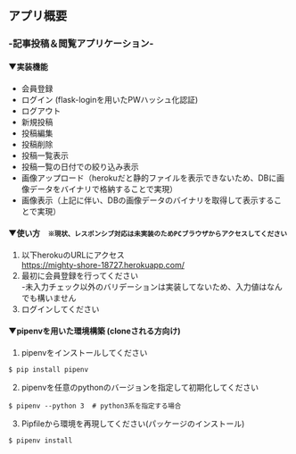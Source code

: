 ## アプリ概要
### -記事投稿＆閲覧アプリケーション-

#### ▼実装機能
- 会員登録
- ログイン (flask-loginを用いたPWハッシュ化認証)
- ログアウト
- 新規投稿
- 投稿編集
- 投稿削除
- 投稿一覧表示
- 投稿一覧の日付での絞り込み表示
- 画像アップロード（herokuだと静的ファイルを表示できないため、DBに画像データをバイナリで格納することで実現）
- 画像表示（上記に伴い、DBの画像データのバイナリを取得して表示することで実現）

#### ▼使い方　`※現状、レスポンシブ対応は未実装のためPCブラウザからアクセスしてください`
1. 以下herokuのURLにアクセス  
https://mighty-shore-18727.herokuapp.com/  
1. 最初に会員登録を行ってください  
    -未入力チェック以外のバリデーションは実装してないため、入力値はなんでも構いません
1. ログインしてください

#### ▼pipenvを用いた環境構築  (cloneされる方向け)
1. pipenvをインストールしてください　　
```
$ pip install pipenv
```
2. pipenvを任意のpythonのバージョンを指定して初期化してください  
```
$ pipenv --python 3  # python3系を指定する場合
```
3. Pipfileから環境を再現してください(パッケージのインストール)  
```
$ pipenv install
```


